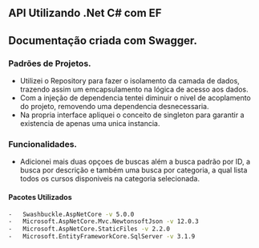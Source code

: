 ## API Utilizando .Net C# com EF 

## Documentação criada com Swagger.



### Padrões de Projetos.

-   Utilizei o Repository para fazer o isolamento da camada de dados, trazendo assim um emcapsulamento na lógica de acesso aos dados.
-   Com a injeção de dependencia tentei diminuir o nivel de acoplamento do projeto, removendo uma dependencia desnecessaria.
-   Na propria interface apliquei o conceito de singleton para garantir a existencia de apenas uma unica instancia.

### Funcionalidades.

-   Adicionei mais duas opçoes de buscas além a busca padrão por ID, a busca por descrição e também uma busca por categoria, a qual lista todos os cursos disponiveis na categoria selecionada.

#### Pacotes Utilizados

```bash
-   Swashbuckle.AspNetCore -v 5.0.0
-   Microsoft.AspNetCore.Mvc.NewtonsoftJson -v 12.0.3
-   Microsoft.AspNetCore.StaticFiles -v 2.2.0
-   Microsoft.EntityFrameworkCore.SqlServer -v 3.1.9


```
